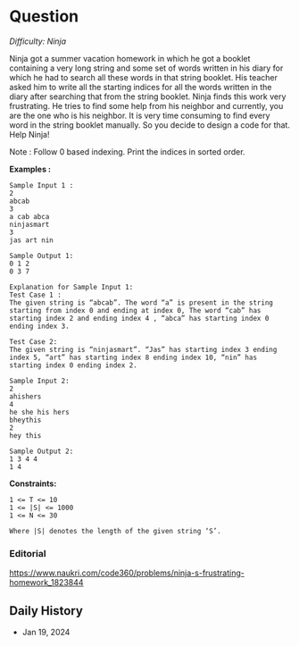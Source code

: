 # Question 

_Difficulty: Ninja_

Ninja got a summer vacation homework in which he got a booklet containing a very long string and some set of words written in his diary for which he had to search all these words in that string booklet.
His teacher asked him to write all the starting indices for all the words written in the diary after searching that from the string booklet.
Ninja finds this work very frustrating. He tries to find some help from his neighbor and currently, you are the one who is his neighbor.
It is very time consuming to find every word in the string booklet manually. So you decide to design a code for that. Help Ninja!

Note :
Follow 0 based indexing. 
Print the indices in sorted order.

**Examples :**
```
Sample Input 1 :
2
abcab
3
a cab abca
ninjasmart
3
jas art nin 

Sample Output 1:
0 1 2
0 3 7 

Explanation for Sample Input 1:
Test Case 1 :
The given string is “abcab”. The word “a” is present in the string starting from index 0 and ending at index 0, The word “cab” has starting index 2 and ending index 4 , “abca” has starting index 0 ending index 3.

Test Case 2:
The given string is “ninjasmart”. “Jas” has starting index 3 ending index 5, “art” has starting index 8 ending index 10, “nin” has starting index 0 ending index 2.

Sample Input 2:
2
ahishers
4
he she his hers
bheythis
2
hey this 

Sample Output 2:
1 3 4 4
1 4
```

**Constraints:**
```
1 <= T <= 10 
1 <= |S| <= 1000 
1 <= N <= 30 

Where |S| denotes the length of the given string ‘S’. 
```

### Editorial
https://www.naukri.com/code360/problems/ninja-s-frustrating-homework_1823844

## Daily History
- Jan 19, 2024